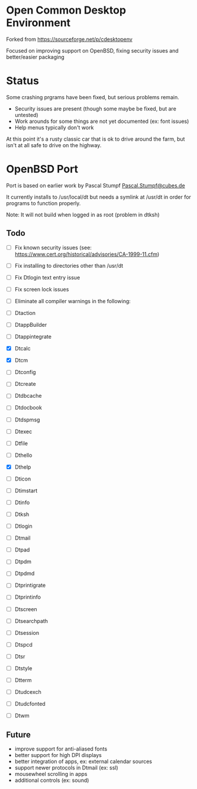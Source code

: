# Open Common Desktop Environment

Forked from https://sourceforge.net/p/cdesktopenv

Focused on improving support on OpenBSD, fixing security issues and
better/easier packaging

# Status

Some crashing prgrams have been fixed, but serious problems remain.

* Security issues are present (though some maybe be fixed, but are untested)
* Work arounds for some things are not yet documented (ex: font issues)
* Help menus typically don't work

At this point it's a rusty classic car that is ok to drive around the farm, but
isn't at all safe to drive on the highway.

# OpenBSD Port

Port is based on earlier work by Pascal Stumpf <Pascal.Stumpf@cubes.de>

It currently installs to /usr/local/dt but needs a symlink at /usr/dt in order
for programs to function properly.

Note: It will not build when logged in as root (problem in dtksh)

## Todo

- [ ] Fix known security issues (see: https://www.cert.org/historical/advisories/CA-1999-11.cfm)
- [ ] Fix installing to directories other than /usr/dt
- [ ] Fix Dtlogin text entry issue
- [ ] Fix screen lock issues

- [ ] Eliminate all compiler warnings in the following:
-   [ ] Dtaction
-   [ ] DtappBuilder
-   [ ] Dtappintegrate
-   [x] Dtcalc
-   [x] Dtcm
-   [ ] Dtconfig
-   [ ] Dtcreate
-   [ ] Dtdbcache
-   [ ] Dtdocbook
-   [ ] Dtdspmsg
-   [ ] Dtexec
-   [ ] Dtfile
-   [ ] Dthello
-   [x] Dthelp
-   [ ] Dticon
-   [ ] Dtimstart
-   [ ] Dtinfo
-   [ ] Dtksh
-   [ ] Dtlogin
-   [ ] Dtmail
-   [ ] Dtpad
-   [ ] Dtpdm
-   [ ] Dtpdmd
-   [ ] Dtprintigrate
-   [ ] Dtprintinfo
-   [ ] Dtscreen
-   [ ] Dtsearchpath
-   [ ] Dtsession
-   [ ] Dtspcd
-   [ ] Dtsr
-   [ ] Dtstyle
-   [ ] Dtterm
-   [ ] Dtudcexch
-   [ ] Dtudcfonted
-   [ ] Dtwm

## Future

* improve support for anti-aliased fonts
* better support for high DPI displays
* better integration of apps, ex: external calendar sources
* support newer protocols in Dtmail (ex: ssl)
* mousewheel scrolling in apps
* additional controls (ex: sound)

